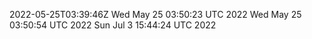 2022-05-25T03:39:46Z
Wed May 25 03:50:23 UTC 2022
Wed May 25 03:50:54 UTC 2022
Sun Jul  3 15:44:24 UTC 2022

